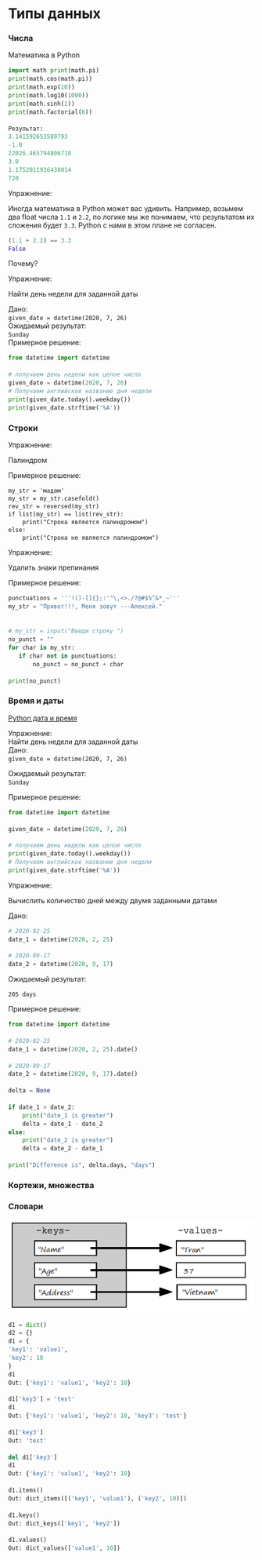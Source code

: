 Типы данных
===========

### Числа

Математика в Python

```python
import math print(math.pi)
print(math.cos(math.pi))
print(math.exp(10))
print(math.log10(1000))
print(math.sinh(1))
print(math.factorial(6))

Результат:
3.141592653589793
-1.0
22026.465794806718
3.0
1.1752011936438014
720
```

Упражнение:

Иногда математика в Python может вас удивить. Например, возьмем два float числа `1.1` и `2.2`, по логике мы же понимаем, что результатом их сложения будет `3.3`. Python с нами в этом плане не согласен.

```python
(1.1 + 2.2) == 3.3
False
```
Почему?

Упражнение:

Найти день недели для заданной даты

Дано:  
`given_date = datetime(2020, 7, 26)`  
Ожидаемый результат:  
`Sunday`  
Примерное решение:  

```python
from datetime import datetime

# получаем день недели как целое число
given_date = datetime(2020, 7, 26)
# Получаем английское название дня недели
print(given_date.today().weekday()) 
print(given_date.strftime('%A'))
```

### Строки

Упражнение:

Палиндром

Примерное решение:

```
my_str = 'мадам'
my_str = my_str.casefold()
rev_str = reversed(my_str)
if list(my_str) == list(rev_str):
    print("Строка является палиндромом")
else:
    print("Строка не является палиндромом")
```

Упражнение:

Удалить знаки препинания

Примерное решение:

```python
punctuations = '''!()-[]{};:'"\,<>./?@#$%^&*_~'''
my_str = "Привет!!!, Меня зовут ---Алексей."


# my_str = input("Введи строку ")
no_punct = ""
for char in my_str:
   if char not in punctuations:
       no_punct = no_punct + char

print(no_punct)
```


### Время и даты

[Python дата и время](https://pydocs.ru/python-data-i-vremya/)

Упражнение:  
Найти день недели для заданной даты  
Дано:  
`given_date = datetime(2020, 7, 26)`  

Ожидаемый результат:  
`Sunday`

Примерное решение:
```python
from datetime import datetime

given_date = datetime(2020, 7, 26)

# получаем день недели как целое число
print(given_date.today().weekday())
# Получаем английское название дня недели
print(given_date.strftime('%A'))
```

Упражнение:  

Вычислить количество дней между двумя заданными датами  

Дано:  
```python
# 2020-02-25
date_1 = datetime(2020, 2, 25)

# 2020-09-17
date_2 = datetime(2020, 9, 17)
```

Ожидаемый результат:
```
205 days
```
Примерное решение:

```python
from datetime import datetime

# 2020-02-25
date_1 = datetime(2020, 2, 25).date()

# 2020-09-17
date_2 = datetime(2020, 9, 17).date()

delta = None

if date_1 > date_2:
    print("date_1 is greater")
    delta = date_1 - date_2
else:
    print("date_2 is greater")
    delta = date_2 - date_1

print("Difference is", delta.days, "days")

```

### Кортежи, множества

### Словари

![Dictionary](./images/dict_internal.png)

```python
d1 = dict()
d2 = {}
d1 = {
'key1': 'value1',
'key2': 10
}
d1
Out: {'key1': 'value1', 'key2': 10}

d1['key3'] = 'test'
d1
Out: {'key1': 'value1', 'key2': 10, 'key3': 'test'}

d1['key3']
Out: 'test'

del d1['key3']
d1
Out: {'key1': 'value1', 'key2': 10}

d1.items()
Out: dict_items([('key1', 'value1'), ('key2', 10)])

d1.keys()
Out: dict_keys(['key1', 'key2'])

d1.values()
Out: dict_values(['value1', 10])
```